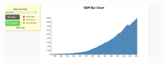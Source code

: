 ![Bar chart](https://github.com/SmithSteven22/freeCodeCamp_DataVisualization/blob/main/Visualiza%20Data%20with%20a%20Bar%20Chart/DV1.png)
